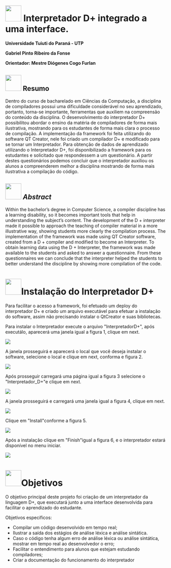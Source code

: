 <h1><img src="https://github.com/GabrielPRDF/TCC_Interpretador/blob/master/Documentos/Icons/interpretador.png" height="50" width="50"> <b>Interpretador D+ integrado a uma interface.</b></h1>

**Universidade Tuiuti do Paraná - UTP**

**Gabriel Pinto Ribeiro da Fonse**

**Orientador: Mestre Diógenes Cogo Furlan**


<h2><img src="https://github.com/GabrielPRDF/TCC_Interpretador/blob/master/Documentos/Icons/resumo.png" height="50" width="50"> <b>Resumo</b></h2>

Dentro do curso de bacharelado em Ciências da Computação, a disciplina de compiladores possui uma dificuldade considerável no seu aprendizado, portanto, torna-se
importante, ferramentas que auxiliem na compreensão do conteúdo da disciplina. O
desenvolvimento do interpretador D+ possibilitou abordar o ensino da matéria de compiladores de forma mais ilustrativa, mostrando para os estudantes de forma mais clara
o processo de compilação. A implementação da framework foi feita utilizando do software QT Creator, nele foi criado um compilador D+ e modificado para se tornar um
Interpretador. Para obtenção de dados de aprendizado utilizando o Interpretador D+,
foi disponibilizado a framework para os estudantes e solicitado que respondessem a
um questionário. A partir destes questionários podemos concluir que o interpretador
auxiliou os alunos a compreenderem melhor a disciplina mostrando de forma mais
ilustrativa a compilação do código.

<h2><img src="https://github.com/GabrielPRDF/TCC_Interpretador/blob/master/Documentos/Icons/resumo.png" height="50" width="50"> <b><i>Abstract</i></b></h2>

Within the bachelor’s degree in Computer Science, a compiler discipline has a learning
disability, so it becomes important tools that help in understanding the subject’s content.
The development of the D + interpreter made it possible to approach the teaching
of compiler material in a more illustrative way, showing students more clearly the
compilation process. The implementation of the framework was made using QT Creator
software, created from a D + compiler and modified to become an Interpreter. To
obtain learning data using the D + Interpreter, the framework was made available to
the students and asked to answer a questionnaire. From these questionnaires we can
conclude that the interpreter helped the students to better understand the discipline by
showing more compilation of the code.

<h1><img src="https://github.com/GabrielPRDF/TCC_Interpretador/blob/master/Documentos/Icons/instala%C3%A7%C3%A3o.png" height="50" width="50"><b>Instalação do Interpretador D+</b></h1>

Para facilitar o acesso a framework, foi efetuado um deploy do interpretador D+ e criado um arquivo executável para efetuar a instalação do software, assim não precisando instalar o QtCreator e suas bibliotecas.
  
Para instalar o Interpretador execute o arquivo "InterpretadorD+", após executálo, aparecerá uma janela igual a figura 1, clique em next.

<img src="https://github.com/GabrielPRDF/TCC_Interpretador/blob/master/Documentos/Monografia/imagens/instala%C3%A7%C3%A3o1.png" text-align: center>

A janela prosseguirá e aparecerá o local que você deseja instalar o software, selecione o local e clique em next, conforma e figura 2.

<img src="https://github.com/GabrielPRDF/TCC_Interpretador/blob/master/Documentos/Monografia/imagens/instala%C3%A7%C3%A3o2.png">

Após prosseguir carregará uma página igual a figura 3 selecione o "Interpretador_D+"e clique em next.

<img src="https://github.com/GabrielPRDF/TCC_Interpretador/blob/master/Documentos/Monografia/imagens/instala%C3%A7%C3%A3o3.png">

A janela prosseguirá e carregará uma janela igual a figura 4, clique em next.

<img src="https://github.com/GabrielPRDF/TCC_Interpretador/blob/master/Documentos/Monografia/imagens/instala%C3%A7%C3%A3o4.png">

Clique em "Install"conforme a figura 5.

<img src="https://github.com/GabrielPRDF/TCC_Interpretador/blob/master/Documentos/Monografia/imagens/instala%C3%A7%C3%A3o5.png">

Após a instalação clique em "Finish"igual a figura 6, e o interpretador estará disponível no menu iniciar.

<img src="https://github.com/GabrielPRDF/TCC_Interpretador/blob/master/Documentos/Monografia/imagens/instala%C3%A7%C3%A3o6.png">

<h1><img src="https://github.com/GabrielPRDF/TCC_Interpretador/blob/master/Documentos/Icons/objetivo.png" height="50" width="50"><b>Objetivos</b></h1>

O objetivo principal deste projeto foi criação de um interpretador da linguagem D+, que executará junto a uma interface desenvolvida para facilitar o aprendizado do estudante.

Objetivos específicos:

* Compilar um código desenvolvido em tempo real;
* Ilustrar a saída dos estágios de análise léxica e análise sintática.
* Caso o código tenha algum erro de análise léxica ou análise sintática, mostrar em tempo real ao desenvolvedor o erro;
* Facilitar o entendimento para alunos que estejam estudando compiladores;
* Criar a documentação do funcionamento do interpretador
